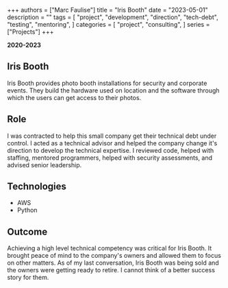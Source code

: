 +++
authors = ["Marc Faulise"]
title = "Iris Booth"
date = "2023-05-01"
description = ""
tags = [
    "project",
    "development",
    "direction",
    "tech-debt",
    "testing",
    "mentoring",
]
categories = [
    "project",
    "consulting",
]
series = ["Projects"]
+++

**2020-2023**

## Iris Booth

Iris Booth provides photo booth installations for security and corporate events.
They build the hardware used on location and the software through which the users
can get access to their photos.

## Role

I was contracted to help this small company get their technical debt under control.
I acted as a technical advisor and helped the company change it's direction to
develop the technical expertise. I reviewed code, helped with staffing, mentored
programmers, helped with security assessments, and advised senior leadership.

## Technologies

* AWS
* Python

## Outcome

Achieving a high level technical competency was critical for Iris Booth. It
brought peace of mind to the company's owners and allowed them to focus on
other matters. As of my last conversation, Iris Booth was being sold and the
owners were getting ready to retire. I cannot think of a better success
story for them.
